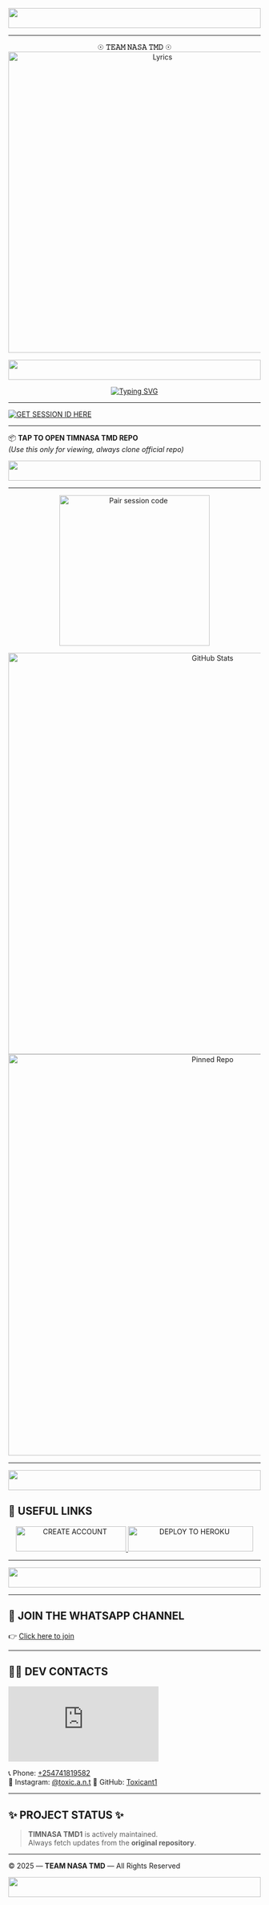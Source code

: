 <!-- Glowing Footer -->
<p align="center">
  <img src="https://i.imgur.com/dBaSKWF.gif" height="40" width="100%">
</p>

---

<p align="center">
  ☉︎ <strong>𝚃𝙴𝙰𝙼 𝙽𝙰𝚂𝙰 𝚃𝙼𝙳</strong> ☉︎
<img src="https://github.com/Toxicant1/TIMNASA_TMD1/blob/main/media/lyrics-img.jpg?raw=true" alt="Lyrics" width="600"/>
</p>

<!-- Glowing Footer -->
<p align="center">
  <img src="https://i.imgur.com/dBaSKWF.gif" height="40" width="100%">
</p>

<p align="center">
  <a href="https://git.io/typing-svg">
    <img src="https://readme-typing-svg.demolab.com?font=Black+Ops+One&size=50&pause=1000&color=1BAFBAFF&center=true&width=910&height=100&lines=HI+THIS+IS+TEAMNASA-TMD;A+MULTI+DEVICE+WHATSAPP+BOT;SCRIPTED+BY+ISHAQ+IBRAHIM;STAR+AND+FORK+REPO" alt="Typing SVG" />
  </a>
</p>

---

[![GET SESSION ID HERE](https://img.shields.io/badge/GET-SESSION_ID-HERE-blue?style=for-the-badge&logo=nike)](https://timnasax-tmd1.onrender.com)

---

📦 **TAP TO OPEN TIMNASA TMD REPO**  
_(Use this only for viewing, always clone official repo)_

<!-- Glowing Footer -->
<p align="center">
  <img src="https://i.imgur.com/dBaSKWF.gif" height="40" width="100%">
</p>

---

<p align="center">
  <a href="https://timnasax-tmd1.onrender.com">
    <img src="https://img.shields.io/badge/Pair%20session%20code-white" alt="Pair session code" width="300">
  </a>
</p>

<p align="center">
  <img src="https://github-readme-stats.vercel.app/api?username=Toxicant1&show_icons=true&hide_title=true&count_private=true&hide=prs&theme=radical" alt="GitHub Stats" width="800">
  <br/>
  <img src="https://github-readme-stats.vercel.app/api/pin/?username=Toxicant1&repo=TIMNASA_TMD1" alt="Pinned Repo" width="800">
</p>

---

<!-- Glowing Footer -->
<p align="center">
  <img src="https://i.imgur.com/dBaSKWF.gif" height="40" width="100%">
</p>

## 🔗 USEFUL LINKS

<p align="center">
  <a href="https://signup.heroku.com/">
    <img title="CREATE ACCOUNT" src="https://img.shields.io/badge/CREATE_ACCOUNT-green?style=for-the-badge&logo=red" width="220" height="50"/>
  </a>
  <a href="https://dashboard.heroku.com/new?template=https://github.com/Toxicant1/TIMNASA_TMD1">
    <img title="DEPLOY TO HEROKU" src="https://img.shields.io/badge/DEPLOY_ON_HEROKU-red?style=for-the-badge&logo=nike" width="250" height="50"/>
  </a>
</p>

---

<!-- Glowing Footer -->
<p align="center">
  <img src="https://i.imgur.com/dBaSKWF.gif" height="40" width="100%">
</p>

---

## 📲 JOIN THE WHATSAPP CHANNEL

👉 [Click here to join](https://wa.me/254741819582)

---

## 👨‍💻 DEV CONTACTS

![Typing SVG](https://readme-typing-svg.demolab.com?font=Orbitron&size=28&pause=1000&color=F7C618&center=true&vCenter=true&width=900&height=80&lines=👨‍💻+Ishaq+Ibrahim+-+Bot+Developer;📞+Phone:+254741819582;📸+Instagram:+toxic.a.n.t)

📞 Phone: [+254741819582](https://wa.me/254741819582)  
📸 Instagram: [@toxic.a.n.t](https://instagram.com/toxic.a.n.t)
📁 GitHub: [Toxicant1](https://github.com/Toxicant1)

---

## ✨ PROJECT STATUS ✨

> **TIMNASA TMD1** is actively maintained.  
> Always fetch updates from the **original repository**.

---

© 2025 — <strong>TEAM NASA TMD</strong> — All Rights Reserved

<!-- Glowing Footer -->
<p align="center">
  <img src="https://i.imgur.com/dBaSKWF.gif" height="40" width="100%">
</p>